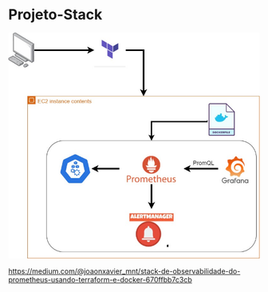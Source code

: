 # Projeto-Stack


![Alt text](image.png)

https://medium.com/@joaonxavier_mnt/stack-de-observabilidade-do-prometheus-usando-terraform-e-docker-670ffbb7c3cb